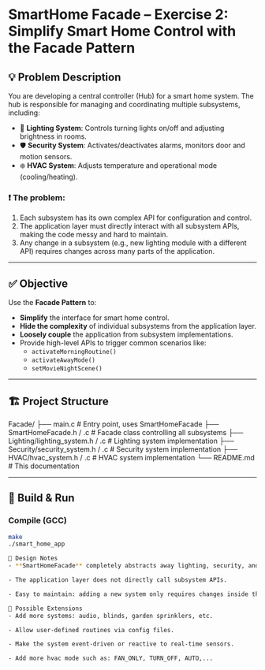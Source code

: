 # SmartHome Facade – Exercise 2: Simplify Smart Home Control with the Facade Pattern

## 💡 Problem Description

You are developing a central controller (Hub) for a smart home system. The hub is responsible for managing and coordinating multiple subsystems, including:

- 🔆 **Lighting System**: Controls turning lights on/off and adjusting brightness in rooms.
- 🛡️ **Security System**: Activates/deactivates alarms, monitors door and motion sensors.
- ❄️ **HVAC System**: Adjusts temperature and operational mode (cooling/heating).

### ❗ The problem:
1. Each subsystem has its own complex API for configuration and control.
2. The application layer must directly interact with all subsystem APIs, making the code messy and hard to maintain.
3. Any change in a subsystem (e.g., new lighting module with a different API) requires changes across many parts of the application.

---

## ✅ Objective

Use the **Facade Pattern** to:
- **Simplify** the interface for smart home control.
- **Hide the complexity** of individual subsystems from the application layer.
- **Loosely couple** the application from subsystem implementations.
- Provide high-level APIs to trigger common scenarios like:
  - `activateMorningRoutine()`
  - `activateAwayMode()`
  - `setMovieNightScene()`

---

## 🏗️ Project Structure

Facade/
├── main.c # Entry point, uses SmartHomeFacade
├── SmartHomeFacade.h / .c # Facade class controlling all subsystems
├── Lighting/lighting_system.h / .c # Lighting system implementation
├── Security/security_system.h / .c # Security system implementation
├── HVAC/hvac_system.h / .c # HVAC system implementation
└── README.md # This documentation

---

## 🔧 Build & Run

### Compile (GCC)

```bash
make
./smart_home_app

📌 Design Notes
- **SmartHomeFacade** completely abstracts away lighting, security, and HVAC logic.

- The application layer does not directly call subsystem APIs.

- Easy to maintain: adding a new system only requires changes inside the Facade, not in main.

🚀 Possible Extensions
- Add more systems: audio, blinds, garden sprinklers, etc.

- Allow user-defined routines via config files.

- Make the system event-driven or reactive to real-time sensors.

- Add more hvac mode such as: FAN_ONLY, TURN_OFF, AUTO,...

